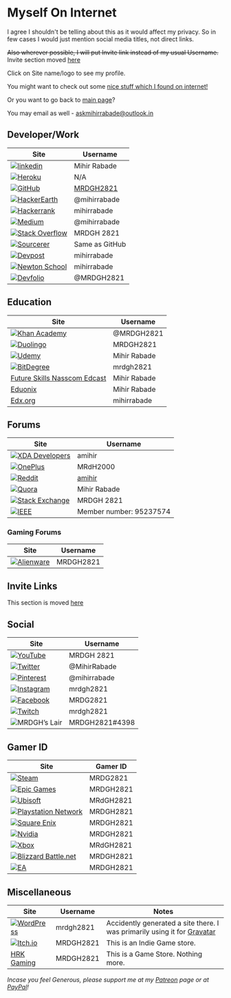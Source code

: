 # Myself On Internet

I agree I shouldn't be telling about this as it would affect my privacy. So in few cases I would just mention social media titles, not direct links.

<strike>Also wherever possible, I will put Invite link instead of my usual Username.</strike>
Invite section moved [here](/Miscellaneous/Invitations.md)

Click on Site name/logo to see my profile.

You might want to check out some [nice stuff which I found on internet!](Nice_Stuff_On_Internet.md)

Or you want to go back to [main page](README.md)?

You may email as well - askmihirrabade@outlook.in

## Developer/Work

| Site                                                                                                                                                                                       | Username                                   |
| ------------------------------------------------------------------------------------------------------------------------------------------------------------------------------------------ | ------------------------------------------ |
| [![linkedin](https://img.shields.io/badge/linkedin%20-%230077B5.svg?&style=for-the-badge&logo=linkedin&logoColor=white)](http://bit.ly/mrdghLI)                                            | Mihir Rabade                               |
| [![Heroku](https://img.shields.io/badge/heroku%20-%23430098.svg?&style=for-the-badge&logo=heroku&logoColor=white)](https://www.heroku.com/home#)                                           | N/A                                        |
| [![GitHub](https://img.shields.io/badge/github%20-%23121011.svg?&style=for-the-badge&logo=github&logoColor=white)](https://mrdgh2821.github.io/MRDGH2821/)                                 | [MRDGH2821](https://github.com/MRDGH2821/) |
| [![HackerEarth](https://img.shields.io/badge/HackerEarth%20-%232C3454.svg?&style=for-the-badge&logo=HackerEarth&logoColor=white)](https://www.hackerearth.com/@mihirrabade)                | @mihirrabade                               |
| [![Hackerrank](https://img.shields.io/badge/-Hackerrank-2EC866?style=for-the-badge&logo=HackerRank&logoColor=white)](https://www.hackerrank.com/mihirrabade)                               | mihirrabade                                |
| [![Medium](https://img.shields.io/badge/Medium%20-%23000000.svg?&style=for-the-badge&logo=Medium&logoColor=white)](https://medium.com/@mihirrabade)                                        | @mihirrabade                               |
| [![Stack Overflow](https://img.shields.io/badge/-Stackoverflow-FE7A16?style=for-the-badge&logo=stack-overflow&logoColor=white)](https://stackoverflow.com/users/12562197/mrdgh-2821)       | MRDGH 2821                                 |
| [![Sourcerer](https://img.shields.io/badge/Sourcerer%20-%2300E7AA.svg?&style=for-the-badge&logo=Sourcerer&logoColor=white)](https://sourcerer.io/mrdgh2821)                                | Same as GitHub                             |
| [![Devpost](https://img.shields.io/badge/Devpost%20-%23003E54.svg?&style=for-the-badge&logo=Devpost&logoColor=white)](https://devpost.com/mihirrabade)                                     | mihirrabade                                |
| [![Newton School](https://img.shields.io/badge/Newton%20School%20-%23719DE6.svg?&style=for-the-badge&logo=Newton%20School&logoColor=56CAD1)](https://my.newtonschool.co/user/mihirrabade/) | mihirrabade                                |
| [![Devfolio](https://img.shields.io/badge/Devfolio%20-%233770FF.svg?&style=for-the-badge&logo=Devfolio&logoColor=white)](https://devfolio.co/@MRDGH2821)                                   | @MRDGH2821                                 |

## Education

| Site                                                                                                                                                                                   | Username     |
| -------------------------------------------------------------------------------------------------------------------------------------------------------------------------------------- | ------------ |
| [![Khan Academy](https://img.shields.io/badge/Khan%20Academy%20-%2314BF96.svg?&style=for-the-badge&logo=Khan%20Academy&logoColor=white)](http://www.khanacademy.org/profile/MRDGH2821) | @MRDGH2821   |
| [![Duolingo](https://img.shields.io/badge/Duolingo%20-%234DC730.svg?&style=for-the-badge&logo=Duolingo&logoColor=white)](https://www.duolingo.com/MRDGH2821)                           | MRDGH2821    |
| [![Udemy](https://img.shields.io/badge/Udemy%20-%23EA5252.svg?&style=for-the-badge&logo=Udemy&logoColor=white)](https://www.udemy.com/user/mrdgh-2821/)                                | Mihir Rabade |
| [![BitDegree](https://img.shields.io/badge/Bitdegree%20-%23000000.svg?&style=for-the-badge&logo=BitDegree&logoColor=white)](https://www.bitdegree.org/user/mrdgh-2821/profile)         | mrdgh2821    |
| [Future Skills Nasscom Edcast](https://futureskillsnasscom.edcast.com/)                                                                                                                | Mihir Rabade |
| [Eduonix](https://www.eduonix.com/u/mrdgh-2821)                                                                                                                                        | Mihir Rabade |
| [Edx.org](https://profile.edx.org/u/mihirrabade)                                                                                                                                       | mihirrabade  |

## Forums

| Site                                                                                                                                                                                              | Username                                     |
| ------------------------------------------------------------------------------------------------------------------------------------------------------------------------------------------------- | -------------------------------------------- |
| [![XDA Developers](https://img.shields.io/badge/XDA-Developers%20-%23AC6E2F.svg?&style=for-the-badge&logo=XDA-Developers&logoColor=white)](https://forum.xda-developers.com/member.php?u=6224863) | amihir                                       |
| [![OnePlus](https://img.shields.io/badge/OnePlus%20-%23EB0028.svg?&style=for-the-badge&logo=OnePlus&logoColor=white)](https://forums.oneplus.com/members/mrdh2000.1474463/)                       | MRdH2000                                     |
| [![Reddit](https://img.shields.io/badge/Reddit%20-%23FF4500.svg?&style=for-the-badge&logo=Reddit&logoColor=white)](https://www.reddit.com/user/amihir)                                            | [amihir](https://www.reddit.com/r/MRDC2821/) |
| [![Quora](https://img.shields.io/badge/Quora%20-%23B92B27.svg?&style=for-the-badge&logo=Quora&logoColor=white)](https://www.quora.com/profile/Mihir-Rabade)                                       | Mihir Rabade                                 |
| [![Stack Exchange](https://img.shields.io/badge/Stack%20Exchange%20-%23ffffff.svg?&style=for-the-badge&logo=StackExchange&logoColor=white)](https://stackexchange.com/users/17341742/mrdgh-2821)  | MRDGH 2821                                   |
| [![IEEE](https://img.shields.io/badge/IEEE%20-%23006699.svg?&style=for-the-badge&logo=IEEE&logoColor=white)](http://www.ieee.org/)                                                                | Member number: 95237574                      |

### Gaming Forums

| Site                                                                                                                                                                                         | Username  |
| -------------------------------------------------------------------------------------------------------------------------------------------------------------------------------------------- | --------- |
| [![Alienware](https://img.shields.io/badge/Alienware%20Arena%20-%23FFFFFF.svg?&style=for-the-badge&logo=Alienware%20Arena&logoColor=white)](https://www.alienwarearena.com/member/MRDGH2821) | MRDGH2821 |

## Invite Links

This section is moved [here](/Miscellaneous/Invitations.md)

## Social

| Site                                                                                                                                                                   | Username       |
| ---------------------------------------------------------------------------------------------------------------------------------------------------------------------- | -------------- |
| [![YouTube](https://img.shields.io/badge/MRDGH%202821%20-%23FF0000.svg?&style=for-the-badge&logo=YouTube&logoColor=white)](http://bit.ly/YTmrdgh)                      | MRDGH 2821     |
| [![Twitter](https://img.shields.io/badge/@MihirRabade%20-%231DA1F2.svg?&style=for-the-badge&logo=Twitter&logoColor=white)](http://bit.ly/mrdghtw)                      | @MihirRabade   |
| [![Pinterest](https://img.shields.io/badge/@mihirrabade%20-%23E60023.svg?&style=for-the-badge&logo=Pinterest&logoColor=white)](https://www.pinterest.com/mihirrabade/) | @mihirrabade   |
| [![Instagram](https://img.shields.io/badge/mrdgh2821%20-%23E4405F.svg?&style=for-the-badge&logo=Instagram&logoColor=white)](http://bit.ly/mrdghig)                     | mrdgh2821      |
| [![Facebook](https://img.shields.io/badge/Facebook%20-%231877F2.svg?&style=for-the-badge&logo=Facebook&logoColor=white)](http://bit.ly/mrdghfb)                        | MRDG2821       |
| [![Twitch](https://img.shields.io/badge/mrdgh2821%20-%239146FF.svg?&style=for-the-badge&logo=Twitch&logoColor=white)](https://www.twitch.tv/mrdgh2821)                 | mrdgh2821      |
| ![MRDGH’s Lair](https://img.shields.io/badge/MRDGH's%20Lair%20-%237289DA.svg?&style=for-the-badge&logo=discord&logoColor=white)                                        | MRDGH2821#4398 |

## Gamer ID

| Site                                                                                                                                                                            | Gamer ID  |
| ------------------------------------------------------------------------------------------------------------------------------------------------------------------------------- | --------- |
| [![Steam](https://img.shields.io/badge/Steam%20-%23000000.svg?&style=for-the-badge&logo=steam&logoColor=white)](http://bit.ly/mrdghSTEAM)                                       | MRDG2821  |
| [![Epic Games](https://img.shields.io/badge/epic%20games%20-%23313131.svg?&style=for-the-badge&logo=epic%20games&logoColor=white)](https://www.epicgames.com/)                  | MRDGH2821 |
| [![Ubisoft](https://img.shields.io/badge/Ubisoft%20-%23F5F5F5.svg?&style=for-the-badge&logo=Ubisoft&logoColor=black)](https://ubisoftconnect.com/en-US/)                        | MRdGH2821 |
| [![Playstation Network](https://img.shields.io/badge/PSN%20-%230070D1.svg?&style=for-the-badge&logo=Playstation&logoColor=white)](https://my.playstation.com/profile/MRDGH2821) | MRDGH2821 |
| [![Square Enix](https://img.shields.io/badge/Square%20Enix%20-%23ED1C24.svg?&style=for-the-badge&logo=Square%20Enix&logoColor=white)](https://square-enix-games.com/)           | MRDGH2821 |
| [![Nvidia](https://img.shields.io/badge/nVIDIA%20-%2376B900.svg?&style=for-the-badge&logo=nVIDIA&logoColor=white)](https://www.nvidia.com/)                                     | MRDGH2821 |
| [![Xbox](https://img.shields.io/badge/Xbox%20-%23107C10.svg?&style=for-the-badge&logo=Xbox&logoColor=white)](https://www.xbox.com/)                                             | MRdGH2821 |
| [![Blizzard Battle.net](https://img.shields.io/badge/battle.net%20-%2300AEFF.svg?&style=for-the-badge&logo=battle.net&logoColor=white)](https://www.blizzard.com/)              | MRDGH2821 |
| [![EA](https://img.shields.io/badge/ea%20-%23000000.svg?&style=for-the-badge&logo=ea&logoColor=white)](https://www.ea.com/)                                                     | MRDGH2821 |

## Miscellaneous

| Site                                                                                                                                                          | Username  | Notes                                                                                              |
| ------------------------------------------------------------------------------------------------------------------------------------------------------------- | --------- | -------------------------------------------------------------------------------------------------- |
| [![WordPress](https://img.shields.io/badge/WordPress%20-%23117AC9.svg?&style=for-the-badge&logo=WordPress&logoColor=white)](https://mrdgh2821.wordpress.com/) | mrdgh2821 | Accidently generated a site there. I was primarily using it for [Gravatar](https://bit.ly/36fl6Ee) |
| [![Itch.io](https://img.shields.io/badge/Itch%20-%23FF0B34.svg?&style=for-the-badge&logo=Itch.io&logoColor=white)](https://mrdgh2821.itch.io)                 | MRDGH2821 | This is an Indie Game store.                                                                       |
| [HRK Gaming](https://www.hrkgame.com/en/profile/MRDGH2821/)                                                                                                   | MRDGH2821 | This is a Game Store. Nothing more.                                                                |

_Incase you feel Generous, please support me at my [Patreon](https://www.patreon.com/mrdgh2821) page or at [PayPal](https://paypal.me/mrdgh2821)!_
